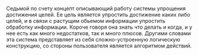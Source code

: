 Седьмой по счету концепт описывающий работу системы упрощения достижения целей.
Ее цель является упростить достижение каких либо целей, и в связи с растущим обьемом информации упростить обработку информации. Короче говоря она знать что делать и когда, и у нее есть как много недостатков, так и много плюсов.
Другими словами эта система представляет из себя сложно-устроенную логическую конструкцию, со стороны пользователя является алгоритмом действий.
